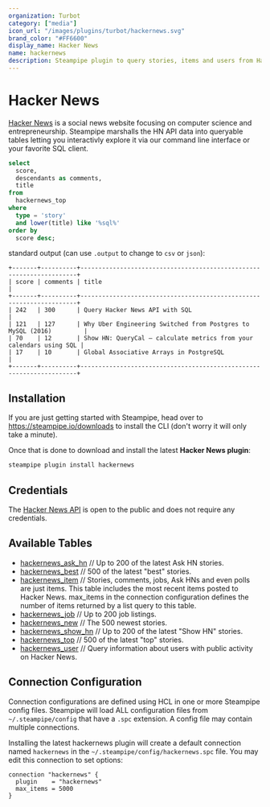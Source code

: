 ```yaml
---
organization: Turbot
category: ["media"]
icon_url: "/images/plugins/turbot/hackernews.svg"
brand_color: "#FF6600"
display_name: Hacker News
name: hackernews
description: Steampipe plugin to query stories, items and users from Hacker News.
---
```


# Hacker News

[Hacker News](https://news.ycombinator.com) is a social news website focusing on computer science and entrepreneurship. Steampipe marshalls the HN API data into queryable tables letting you interactivly explore it via our command line interface or your favorite SQL client.

```sql
select
  score,
  descendants as comments,
  title
from 
  hackernews_top
where
  type = 'story'
  and lower(title) like '%sql%'
order by
  score desc;
```
standard output (can use `.output` to change to `csv` or `json`):
```text
+-------+----------+---------------------------------------------------------------------+
| score | comments | title                                                               |
+-------+----------+---------------------------------------------------------------------+
| 242   | 300      | Query Hacker News API with SQL                                      |
| 121   | 127      | Why Uber Engineering Switched from Postgres to MySQL (2016)         |
| 70    | 12       | Show HN: QueryCal – calculate metrics from your calendars using SQL |
| 17    | 10       | Global Associative Arrays in PostgreSQL                             |
+-------+----------+---------------------------------------------------------------------+
```

## Installation

If you are just getting started with Steampipe, head over to https://steampipe.io/downloads to install the CLI (don't worry it will only take a minute).  

Once that is done to download and install the latest **Hacker News plugin**:

```bash
steampipe plugin install hackernews
```

## Credentials

The [Hacker News API](https://github.com/HackerNews/API) is open to the public and does not require any credentials.

## Available Tables

 - [hackernews_ask_hn](https://hub.steampipe.io/plugins/turbot/hackernews/tables/hackernews_ask_hn) // Up to 200 of the latest Ask HN stories.
 - [hackernews_best](https://hub.steampipe.io/plugins/turbot/hackernews/tables/hackernews_best) // 500 of the latest "best" stories.
 - [hackernews_item](https://hub.steampipe.io/plugins/turbot/hackernews/tables/hackernews_item) // Stories, comments, jobs, Ask HNs and even polls are just items. This table includes the most recent items posted to Hacker News. max_items in the connection configuration defines the number of items returned by a list query to this table.
 - [hackernews_job](https://hub.steampipe.io/plugins/turbot/hackernews/tables/hackernews_job) // Up to 200 job listings.
 - [hackernews_new](https://hub.steampipe.io/plugins/turbot/hackernews/tables/hackernews_new) // The 500 newest stories.
 - [hackernews_show_hn](https://hub.steampipe.io/plugins/turbot/hackernews/tables/hackernews_show_hn) // Up to 200 of the latest "Show HN" stories.
 - [hackernews_top](https://hub.steampipe.io/plugins/turbot/hackernews/tables/hackernews_top) // 500 of the latest "top" stories.
 - [hackernews_user](https://hub.steampipe.io/plugins/turbot/hackernews/tables/hackernews_user) // Query information about users with public activity on Hacker News.

## Connection Configuration

Connection configurations are defined using HCL in one or more Steampipe config files. Steampipe will load ALL configuration files from `~/.steampipe/config` that have a `.spc` extension. A config file may contain multiple connections.

Installing the latest hackernews plugin will create a default connection named `hackernews` in the `~/.steampipe/config/hackernews.spc` file. You may edit this connection to set options:

```hcl
connection "hackernews" {
  plugin    = "hackernews"
  max_items = 5000
}
```
